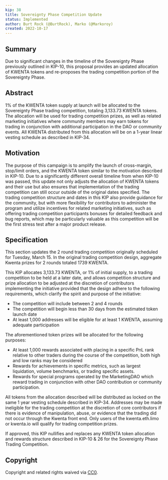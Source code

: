 ```yaml
---
kip: 38
title: Sovereignty Phase Competition Update
status: Implemented
author: Burt Rock (@BurtRock), Marko (@Markoroy)
created: 2022-10-17
---
```


## Summary

Due to significant changes in the timeline of the Sovereignty Phase previously outlined in KIP-10, this proposal provides an updated allocation of KWENTA tokens and re-proposes the trading competition portion of the Sovereignty Phase.

## Abstract

1% of the KWENTA token supply at launch will be allocated to the Sovereignty Phase trading competition, totaling 3,133.73 KWENTA tokens. The allocation will be used for trading competition prizes, as well as related marketing initiatives where community members may earn tokens for trading in conjunction with additional participation in the DAO or community events. All KWENTA distributed from this allocation will be on a 1-year linear vesting schedule as described in KIP-34.

## Motivation

The purpose of this campaign is to amplify the launch of cross-margin, stop/limit orders, and the KWENTA token similar to the motivation described in KIP-10. Due to a significantly different overall timeline from when KIP-10 was passed, this update not only adjusts the allocation of KWENTA tokens and their use but also ensures that implementation of the trading competition can still occur outside of the original dates specified. The trading competition structure and dates in this KIP also provide guidance for the community, but with more flexibility for contributors to administer the program and utilize incentives for related marketing initiatives, such as offering trading competition participants bonuses for detailed feedback and bug reports, which may be particularly valuable as this competition will be the first stress test after a major product release.

## Specification

This section updates the 2 round trading competition originally scheduled for Tuesday, March 15. In the original trading competition design, aggregate Kwenta prizes for 2 rounds totaled 1739 KWENTA.

This KIP allocates 3,133.73 KWENTA, or 1% of initial supply, to a trading competition to be held at a later date, and allows competition structure and prize allocation to be adjusted at the discretion of contributors implementing the initiative provided that the design adhere to the following requirements, which clarify the spirit and purpose of the initiative:
- The competition will include between 2 and 4 rounds
- The competition will begin less than 30 days from the estimated token launch date
- At least 1,000 addresses will be eligible for at least 1 KWENTA, assuming adequate participation

The aforementioned token prizes will be allocated for the following purposes:
- At least 1,000 rewards associated with placing in a specific PnL rank relative to other traders during the course of the competition, both high and low ranks may be considered
- Rewards for achievements in specific metrics, such as largest liquidation, volume benchmarks, or trading specific assets.
- Rewards for special programs operated by the MarketingDAO which reward trading in conjunction with other DAO contribution or community participation.

All tokens from the allocation described will be distributed as locked on the same 1 year vesting schedule described in KIP-34. Addresses may be made ineligible for the trading competition at the discretion of core contributors if there is evidence of manipulation, abuse, or evidence that the trading did not occur through the Kwenta front end. Only users of the kwenta.eth.limo or kwenta.io will qualify for trading competition prizes.

If approved, this KIP nullifies and replaces any KWENTA token allocation and rewards structure described in KIP-10 & 26 for the Sovereignty Phase Trading Competition.

## Copyright

Copyright and related rights waived via [CC0](https://creativecommons.org/publicdomain/zero/1.0/).
